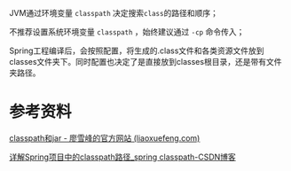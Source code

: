 





JVM通过环境变量 `classpath` 决定搜索`class`的路径和顺序；

不推荐设置系统环境变量 `classpath` ，始终建议通过 `-cp` 命令传入；





Spring工程编译后，会按照配置，将生成的.class文件和各类资源文件放到classes文件夹下。同时配置也决定了是直接放到classes根目录，还是带有文件夹路径。



# 参考资料

[classpath和jar - 廖雪峰的官方网站 (liaoxuefeng.com)](https://www.liaoxuefeng.com/wiki/1252599548343744/1260466914339296)

[详解Spring项目中的classpath路径_spring classpath-CSDN博客](https://blog.csdn.net/Vermont_/article/details/109118810)